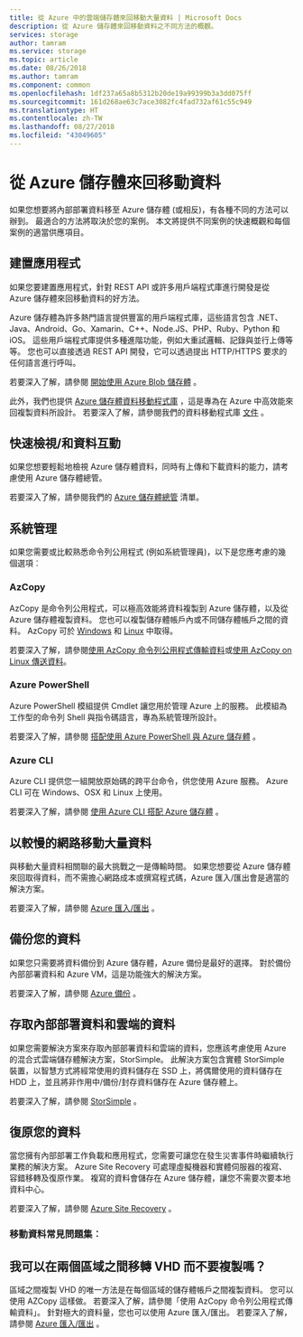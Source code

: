 ```yaml
---
title: 從 Azure 中的雲端儲存體來回移動大量資料 | Microsoft Docs
description: 從 Azure 儲存體來回移動資料之不同方法的概觀。
services: storage
author: tamram
ms.service: storage
ms.topic: article
ms.date: 08/26/2018
ms.author: tamram
ms.component: common
ms.openlocfilehash: 1df237a65a8b5312b20de19a99399b3a3dd075ff
ms.sourcegitcommit: 161d268ae63c7ace3082fc4fad732af61c55c949
ms.translationtype: HT
ms.contentlocale: zh-TW
ms.lasthandoff: 08/27/2018
ms.locfileid: "43049605"
---
```

# <a name="moving-data-to-and-from-azure-storage"></a>從 Azure 儲存體來回移動資料
如果您想要將內部部署資料移至 Azure 儲存體 (或相反)，有各種不同的方法可以辦到。 最適合的方法將取決於您的案例。 本文將提供不同案例的快速概觀和每個案例的適當供應項目。

## <a name="building-applications"></a>建置應用程式
如果您要建置應用程式，針對 REST API 或許多用戶端程式庫進行開發是從 Azure 儲存體來回移動資料的好方法。

Azure 儲存體為許多熱門語言提供豐富的用戶端程式庫，這些語言包含 .NET、Java、Android、Go、Xamarin、C++、Node.JS、PHP、Ruby、Python 和 iOS。 這些用戶端程式庫提供多種進階功能，例如大重試邏輯、記錄與並行上傳等等。 您也可以直接透過 REST API 開發，它可以透過提出 HTTP/HTTPS 要求的任何語言進行呼叫。

若要深入了解，請參閱 [開始使用 Azure Blob 儲存體](../blobs/storage-dotnet-how-to-use-blobs.md) 。

此外，我們也提供 [Azure 儲存體資料移動程式庫](https://www.nuget.org/packages/Microsoft.Azure.Storage.DataMovement) ，這是專為在 Azure 中高效能來回複製資料所設計。 若要深入了解，請參閱我們的資料移動程式庫 [文件](https://github.com/Azure/azure-storage-net-data-movement) 。 

## <a name="quickly-viewinginteracting-with-your-data"></a>快速檢視/和資料互動
如果您想要輕鬆地檢視 Azure 儲存體資料，同時有上傳和下載資料的能力，請考慮使用 Azure 儲存體總管。

若要深入了解，請參閱我們的 [Azure 儲存體總管](../storage-explorers.md) 清單。

## <a name="system-administration"></a>系統管理
如果您需要或比較熟悉命令列公用程式 (例如系統管理員)，以下是您應考慮的幾個選項︰

### <a name="azcopy"></a>AzCopy
AzCopy 是命令列公用程式，可以極高效能將資料複製到 Azure 儲存體，以及從 Azure 儲存體複製資料。 您也可以複製儲存體帳戶內或不同儲存體帳戶之間的資料。 AzCopy 可於 [Windows](storage-use-azcopy.md) 和 [Linux](storage-use-azcopy-linux.md) 中取得。

若要深入了解，請參閱[使用 AzCopy 命令列公用程式傳輸資料](storage-use-azcopy.md)或[使用 AzCopy on Linux 傳送資料](storage-use-azcopy-linux.md)。

### <a name="azure-powershell"></a>Azure PowerShell
Azure PowerShell 模組提供 Cmdlet 讓您用於管理 Azure 上的服務。 此模組為工作型的命令列 Shell 與指令碼語言，專為系統管理所設計。

若要深入了解，請參閱 [搭配使用 Azure PowerShell 與 Azure 儲存體](storage-powershell-guide-full.md) 。

### <a name="azure-cli"></a>Azure CLI
Azure CLI 提供您一組開放原始碼的跨平台命令，供您使用 Azure 服務。 Azure CLI 可在 Windows、OSX 和 Linux 上使用。

若要深入了解，請參閱 [使用 Azure CLI 搭配 Azure 儲存體](../storage-azure-cli.md) 。

## <a name="moving-large-amounts-of-data-with-a-slow-network"></a>以較慢的網路移動大量資料
與移動大量資料相關聯的最大挑戰之一是傳輸時間。 如果您想要從 Azure 儲存體來回取得資料，而不需擔心網路成本或撰寫程式碼，Azure 匯入/匯出會是適當的解決方案。

若要深入了解，請參閱 [Azure 匯入/匯出](../storage-import-export-service.md) 。

## <a name="backing-up-your-data"></a>備份您的資料
如果您只需要將資料備份到 Azure 儲存體，Azure 備份是最好的選擇。 對於備份內部部署資料和 Azure VM，這是功能強大的解決方案。

若要深入了解，請參閱 [Azure 備份](../../backup/backup-introduction-to-azure-backup.md) 。

## <a name="accessing-your-data-on-premises-and-from-the-cloud"></a>存取內部部署資料和雲端的資料
如果您需要解決方案來存取內部部署資料和雲端的資料，您應該考慮使用 Azure 的混合式雲端儲存體解決方案，StorSimple。 此解決方案包含實體 StorSimple 裝置，以智慧方式將經常使用的資料儲存在 SSD 上，將偶爾使用的資料儲存在 HDD 上，並且將非作用中/備份/封存資料儲存在 Azure 儲存體上。

若要深入了解，請參閱 [StorSimple](../../storsimple/storsimple-overview.md) 。

## <a name="recovering-your-data"></a>復原您的資料
當您擁有內部部署工作負載和應用程式，您需要可讓您在發生災害事件時繼續執行業務的解決方案。 Azure Site Recovery 可處理虛擬機器和實體伺服器的複寫、容錯移轉及復原作業。 複寫的資料會儲存在 Azure 儲存體，讓您不需要次要本地資料中心。

若要深入了解，請參閱 [Azure Site Recovery](../../site-recovery/site-recovery-overview.md) 。
### <a name="moving-data-faq"></a>移動資料常見問題集︰
## <a name="can-i-migrate-vhds-from-one-region-to-another-without-copying"></a>我可以在兩個區域之間移轉 VHD 而不要複製嗎？
區域之間複製 VHD 的唯一方法是在每個區域的儲存體帳戶之間複製資料。 您可以使用 AZCopy 這樣做。 若要深入了解，請參閱「使用 AzCopy 命令列公用程式傳輸資料」。 針對極大的資料量，您也可以使用 Azure 匯入/匯出。 若要深入了解，請參閱 [Azure 匯入/匯出](https://docs.microsoft.com/azure/storage/storage-import-export-service) 。
